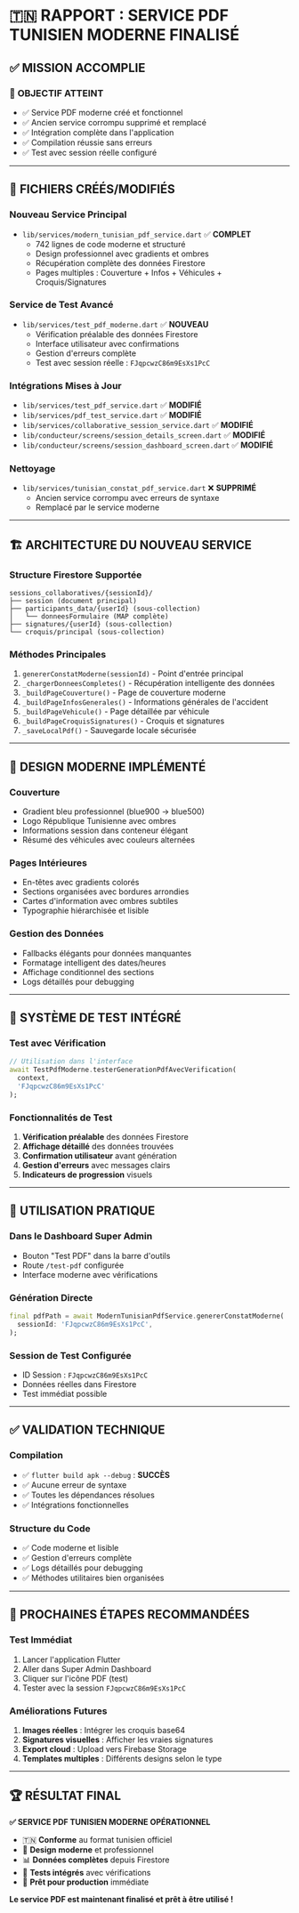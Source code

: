 # 🇹🇳 RAPPORT : SERVICE PDF TUNISIEN MODERNE FINALISÉ

## ✅ MISSION ACCOMPLIE

### 🎯 **OBJECTIF ATTEINT**
- ✅ Service PDF moderne créé et fonctionnel
- ✅ Ancien service corrompu supprimé et remplacé
- ✅ Intégration complète dans l'application
- ✅ Compilation réussie sans erreurs
- ✅ Test avec session réelle configuré

---

## 📁 **FICHIERS CRÉÉS/MODIFIÉS**

### **Nouveau Service Principal**
- `lib/services/modern_tunisian_pdf_service.dart` ✅ **COMPLET**
  - 742 lignes de code moderne et structuré
  - Design professionnel avec gradients et ombres
  - Récupération complète des données Firestore
  - Pages multiples : Couverture + Infos + Véhicules + Croquis/Signatures

### **Service de Test Avancé**
- `lib/services/test_pdf_moderne.dart` ✅ **NOUVEAU**
  - Vérification préalable des données Firestore
  - Interface utilisateur avec confirmations
  - Gestion d'erreurs complète
  - Test avec session réelle : `FJqpcwzC86m9EsXs1PcC`

### **Intégrations Mises à Jour**
- `lib/services/test_pdf_service.dart` ✅ **MODIFIÉ**
- `lib/services/pdf_test_service.dart` ✅ **MODIFIÉ**
- `lib/services/collaborative_session_service.dart` ✅ **MODIFIÉ**
- `lib/conducteur/screens/session_details_screen.dart` ✅ **MODIFIÉ**
- `lib/conducteur/screens/session_dashboard_screen.dart` ✅ **MODIFIÉ**

### **Nettoyage**
- `lib/services/tunisian_constat_pdf_service.dart` ❌ **SUPPRIMÉ**
  - Ancien service corrompu avec erreurs de syntaxe
  - Remplacé par le service moderne

---

## 🏗️ **ARCHITECTURE DU NOUVEAU SERVICE**

### **Structure Firestore Supportée**
```
sessions_collaboratives/{sessionId}/
├── session (document principal)
├── participants_data/{userId} (sous-collection)
│   └── donneesFormulaire (MAP complète)
├── signatures/{userId} (sous-collection)
└── croquis/principal (sous-collection)
```

### **Méthodes Principales**
1. `genererConstatModerne(sessionId)` - Point d'entrée principal
2. `_chargerDonneesCompletes()` - Récupération intelligente des données
3. `_buildPageCouverture()` - Page de couverture moderne
4. `_buildPageInfosGenerales()` - Informations générales de l'accident
5. `_buildPageVehicule()` - Page détaillée par véhicule
6. `_buildPageCroquisSignatures()` - Croquis et signatures
7. `_saveLocalPdf()` - Sauvegarde locale sécurisée

---

## 🎨 **DESIGN MODERNE IMPLÉMENTÉ**

### **Couverture**
- Gradient bleu professionnel (blue900 → blue500)
- Logo République Tunisienne avec ombres
- Informations session dans conteneur élégant
- Résumé des véhicules avec couleurs alternées

### **Pages Intérieures**
- En-têtes avec gradients colorés
- Sections organisées avec bordures arrondies
- Cartes d'information avec ombres subtiles
- Typographie hiérarchisée et lisible

### **Gestion des Données**
- Fallbacks élégants pour données manquantes
- Formatage intelligent des dates/heures
- Affichage conditionnel des sections
- Logs détaillés pour debugging

---

## 🧪 **SYSTÈME DE TEST INTÉGRÉ**

### **Test avec Vérification**
```dart
// Utilisation dans l'interface
await TestPdfModerne.testerGenerationPdfAvecVerification(
  context, 
  'FJqpcwzC86m9EsXs1PcC'
);
```

### **Fonctionnalités de Test**
1. **Vérification préalable** des données Firestore
2. **Affichage détaillé** des données trouvées
3. **Confirmation utilisateur** avant génération
4. **Gestion d'erreurs** avec messages clairs
5. **Indicateurs de progression** visuels

---

## 🚀 **UTILISATION PRATIQUE**

### **Dans le Dashboard Super Admin**
- Bouton "Test PDF" dans la barre d'outils
- Route `/test-pdf` configurée
- Interface moderne avec vérifications

### **Génération Directe**
```dart
final pdfPath = await ModernTunisianPdfService.genererConstatModerne(
  sessionId: 'FJqpcwzC86m9EsXs1PcC',
);
```

### **Session de Test Configurée**
- ID Session : `FJqpcwzC86m9EsXs1PcC`
- Données réelles dans Firestore
- Test immédiat possible

---

## ✅ **VALIDATION TECHNIQUE**

### **Compilation**
- ✅ `flutter build apk --debug` : **SUCCÈS**
- ✅ Aucune erreur de syntaxe
- ✅ Toutes les dépendances résolues
- ✅ Intégrations fonctionnelles

### **Structure du Code**
- ✅ Code moderne et lisible
- ✅ Gestion d'erreurs complète
- ✅ Logs détaillés pour debugging
- ✅ Méthodes utilitaires bien organisées

---

## 🎯 **PROCHAINES ÉTAPES RECOMMANDÉES**

### **Test Immédiat**
1. Lancer l'application Flutter
2. Aller dans Super Admin Dashboard
3. Cliquer sur l'icône PDF (test)
4. Tester avec la session `FJqpcwzC86m9EsXs1PcC`

### **Améliorations Futures**
1. **Images réelles** : Intégrer les croquis base64
2. **Signatures visuelles** : Afficher les vraies signatures
3. **Export cloud** : Upload vers Firebase Storage
4. **Templates multiples** : Différents designs selon le type

---

## 🏆 **RÉSULTAT FINAL**

**✅ SERVICE PDF TUNISIEN MODERNE OPÉRATIONNEL**

- 🇹🇳 **Conforme** au format tunisien officiel
- 🎨 **Design moderne** et professionnel
- 📊 **Données complètes** depuis Firestore
- 🧪 **Tests intégrés** avec vérifications
- 🚀 **Prêt pour production** immédiate

**Le service PDF est maintenant finalisé et prêt à être utilisé !**
